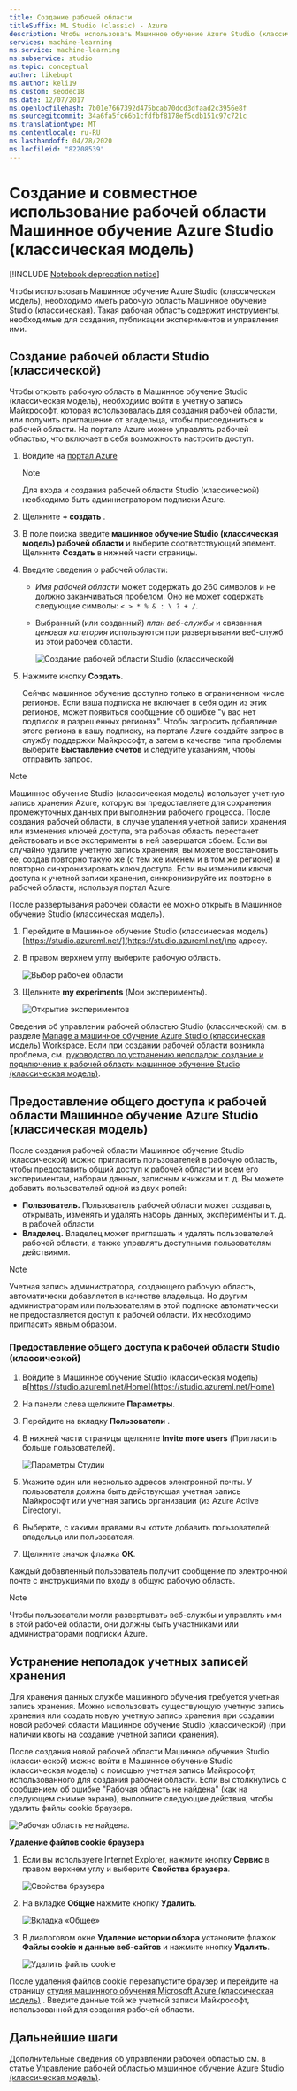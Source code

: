 ```yaml
---
title: Создание рабочей области
titleSuffix: ML Studio (classic) - Azure
description: Чтобы использовать Машинное обучение Azure Studio (классическая модель), необходимо иметь рабочую область Машинное обучение Studio (классическая). Такая рабочая область содержит инструменты, необходимые для создания, публикации экспериментов и управления ими.
services: machine-learning
ms.service: machine-learning
ms.subservice: studio
ms.topic: conceptual
author: likebupt
ms.author: keli19
ms.custom: seodec18
ms.date: 12/07/2017
ms.openlocfilehash: 7b01e7667392d475bcab70dcd3dfaad2c3956e8f
ms.sourcegitcommit: 34a6fa5fc66b1cfdfbf8178ef5cdb151c97c721c
ms.translationtype: MT
ms.contentlocale: ru-RU
ms.lasthandoff: 04/28/2020
ms.locfileid: "82208539"
---
```

# <a name="create-and-share-an-azure-machine-learning-studio-classic-workspace"></a>Создание и совместное использование рабочей области Машинное обучение Azure Studio (классическая модель)

[!INCLUDE [Notebook deprecation notice](../../../includes/aml-studio-notebook-notice.md)]

Чтобы использовать Машинное обучение Azure Studio (классическая модель), необходимо иметь рабочую область Машинное обучение Studio (классическая). Такая рабочая область содержит инструменты, необходимые для создания, публикации экспериментов и управления ими.

## <a name="create-a-studio-classic-workspace"></a>Создание рабочей области Studio (классической)

Чтобы открыть рабочую область в Машинное обучение Studio (классическая модель), необходимо войти в учетную запись Майкрософт, которая использовалась для создания рабочей области, или получить приглашение от владельца, чтобы присоединиться к рабочей области. На портале Azure можно управлять рабочей областью, что включает в себя возможность настроить доступ.

1. Войдите на [портал Azure](https://portal.azure.com/)

    > [!NOTE]
    > Для входа и создания рабочей области Studio (классической) необходимо быть администратором подписки Azure. 
    >
    > 

2. Щелкните **+ создать** .

3. В поле поиска введите **машинное обучение Studio (классическая модель) рабочей области** и выберите соответствующий элемент. Щелкните **Создать** в нижней части страницы.

4. Введите сведения о рабочей области:

   - *Имя рабочей области* может содержать до 260 символов и не должно заканчиваться пробелом. Оно не может содержать следующие символы: `< > * % & : \ ? + /`.
   - Выбранный (или созданный) *план веб-службы* и связанная *ценовая категория* используются при развертывании веб-служб из этой рабочей области.

     ![Создание рабочей области Studio (классической)](./media/create-workspace/create-new-workspace.png)

5. Нажмите кнопку **Создать**.

   Сейчас машинное обучение доступно только в ограниченном числе регионов. Если ваша подписка не включает в себя один из этих регионов, может появиться сообщение об ошибке "у вас нет подписок в разрешенных регионах".  Чтобы запросить добавление этого региона в вашу подписку, на портале Azure создайте запрос в службу поддержки Майкрософт, а затем в качестве типа проблемы выберите **Выставление счетов** и следуйте указаниям, чтобы отправить запрос.


> [!NOTE]
> Машинное обучение Studio (классическая модель) использует учетную запись хранения Azure, которую вы предоставляете для сохранения промежуточных данных при выполнении рабочего процесса. После создания рабочей области, в случае удаления учетной записи хранения или изменения ключей доступа, эта рабочая область перестанет действовать и все эксперименты в ней завершатся сбоем.
Если вы случайно удалите учетную запись хранения, вы можете восстановить ее, создав повторно такую же (с тем же именем и в том же регионе) и повторно синхронизировать ключ доступа. Если вы изменили ключи доступа к учетной записи хранения, синхронизируйте их повторно в рабочей области, используя портал Azure.

После развертывания рабочей области ее можно открыть в Машинное обучение Studio (классическая модель).

1. Перейдите в Машинное обучение Studio (классическая модель) [https://studio.azureml.net/](https://studio.azureml.net/)по адресу.

2. В правом верхнем углу выберите рабочую область.

    ![Выбор рабочей области](./media/create-workspace/open-workspace.png)

3. Щелкните **my experiments** (Мои эксперименты).

    ![Открытие экспериментов](./media/create-workspace/my-experiments.png)

Сведения об управлении рабочей областью Studio (классической) см. в разделе [Manage a машинное обучение Azure Studio (классическая модель) Workspace](manage-workspace.md).
Если при создании рабочей области возникла проблема, см. [руководство по устранению неполадок: создание и подключение к рабочей области машинное обучение Studio (классическая модель)](troubleshooting-creating-ml-workspace.md).


## <a name="share-an-azure-machine-learning-studio-classic-workspace"></a>Предоставление общего доступа к рабочей области Машинное обучение Azure Studio (классическая модель)
После создания рабочей области Машинное обучение Studio (классической) можно пригласить пользователей в рабочую область, чтобы предоставить общий доступ к рабочей области и всем его экспериментам, наборам данных, записным книжкам и т. д. Вы можете добавить пользователей одной из двух ролей:

* **Пользователь.** Пользователь рабочей области может создавать, открывать, изменять и удалять наборы данных, эксперименты и т. д. в рабочей области.
* **Владелец.** Владелец может приглашать и удалять пользователей рабочей области, а также управлять доступными пользователям действиями.

> [!NOTE]
> Учетная запись администратора, создающего рабочую область, автоматически добавляется в качестве владельца. Но другим администраторам или пользователям в этой подписке автоматически не предоставляется доступ к рабочей области. Их необходимо пригласить явным образом.
> 
> 

### <a name="to-share-a-studio-classic-workspace"></a>Предоставление общего доступа к рабочей области Studio (классической)

1. Войдите в Машинное обучение Studio (классическая модель) в[https://studio.azureml.net/Home](https://studio.azureml.net/Home)

2. На панели слева щелкните **Параметры**.

3. Перейдите на вкладку **Пользователи** .

4. В нижней части страницы щелкните **Invite more users** (Пригласить больше пользователей).

    ![Параметры Студии](./media/create-workspace/settings.png)

5. Укажите один или несколько адресов электронной почты. У пользователя должна быть действующая учетная запись Майкрософт или учетная запись организации (из Azure Active Directory).

6. Выберите, с какими правами вы хотите добавить пользователей: владельца или пользователя.

7. Щелкните значок флажка **ОК**.

Каждый добавленный пользователь получит сообщение по электронной почте с инструкциями по входу в общую рабочую область.

> [!NOTE]
> Чтобы пользователи могли развертывать веб-службы и управлять ими в этой рабочей области, они должны быть участниками или администраторами подписки Azure. 

## <a name="troubleshoot-storage-accounts"></a>Устранение неполадок учетных записей хранения


Для хранения данных службе машинного обучения требуется учетная запись хранения. Можно использовать существующую учетную запись хранения или создать новую учетную запись хранения при создании новой рабочей области Машинное обучение Studio (классической) (при наличии квоты на создание учетной записи хранения).

После создания новой рабочей области Машинное обучение Studio (классической) можно войти в Машинное обучение Studio (классическая модель) с помощью учетная запись Майкрософт, использованного для создания рабочей области. Если вы столкнулись с сообщением об ошибке "Рабочая область не найдена" (как на следующем снимке экрана), выполните следующие действия, чтобы удалить файлы cookie браузера.

![Рабочая область не найдена.](media/troubleshooting-creating-ml-workspace/screen3.png)

**Удаление файлов cookie браузера**

1. Если вы используете Internet Explorer, нажмите кнопку **Сервис** в правом верхнем углу и выберите **Свойства браузера**.  

   ![Свойства браузера](media/troubleshooting-creating-ml-workspace/screen4.png)

2. На вкладке **Общие** нажмите кнопку **Удалить**.

   ![Вкладка «Общее»](media/troubleshooting-creating-ml-workspace/screen5.png)

3. В диалоговом окне **Удаление истории обзора** установите флажок **Файлы cookie и данные веб-сайтов** и нажмите кнопку **Удалить**.

   ![Удалить файлы cookie](media/troubleshooting-creating-ml-workspace/screen6.png)

После удаления файлов cookie перезапустите браузер и перейдите на страницу [студия машинного обучения Microsoft Azure (классическая модель)](https://studio.azureml.net) . Введите данные той же учетной записи Майкрософт, использованной для создания рабочей области.


## <a name="next-steps"></a>Дальнейшие шаги

Дополнительные сведения об управлении рабочей областью см. в статье [Управление рабочей областью машинное обучение Azure Studio (классическая модель)](manage-workspace.md).

